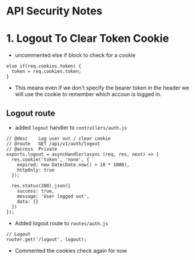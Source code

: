 # API Security Notes

# 1. Logout To Clear Token Cookie
- uncommented else if block to check for a cookie
``` JS middleware/auth.js
else if(req.cookies.token) {
  token = req.cookies.token;
}
```
  - This means even if we don't specify the bearer token in the header we will use the cookie to remember which accoun is logged in.

## Logout route
- added `logout` handler to `controllers/auth.js`
``` JS controllers/auth.js
// @desc    Log user out / clear cookie
// @route   GET /api/v1/auth/logout
// @access  Private
exports.logout = asyncHandler(async (req, res, next) => {
  res.cookie('token', 'none', {
    expired: new Date(Date.now() + 10 * 1000),
    httpOnly: true
  });

  res.status(200).json({
    success: true,
    message: 'User logged out',
    data: {}
  })
});
```
- Added logout route to `routes/auth.js`
``` JS routes/auth.js
// Logout
router.get('/logout', logout);
```

- Commented the cookies check again for now